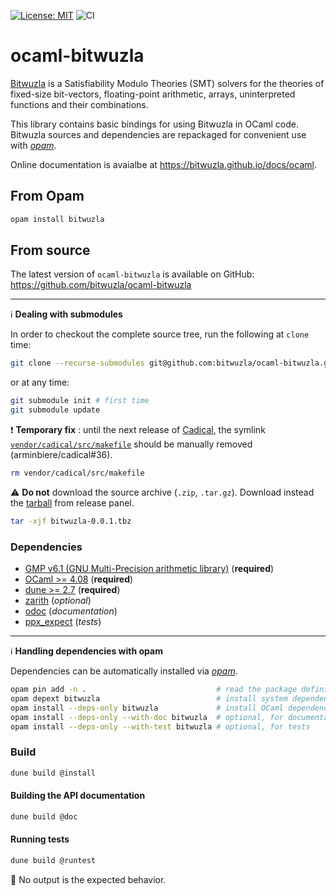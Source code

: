 [![License: MIT](https://img.shields.io/badge/License-MIT-yellow.svg)](https://opensource.org/licenses/MIT)
![CI](https://github.com/bitwuzla/ocaml-bitwuzla/workflows/CI/badge.svg)

# ocaml-bitwuzla

[Bitwuzla](https://bitwuzla.github.io) is a Satisfiability Modulo Theories
(SMT) solvers for the theories of fixed-size bit-vectors, floating-point
arithmetic, arrays, uninterpreted functions and their combinations.

This library contains basic bindings for using Bitwuzla in OCaml code.
Bitwuzla sources and dependencies are repackaged for convenient use
with [*opam*](https://opam.ocaml.org/).

Online documentation is avaialbe at
https://bitwuzla.github.io/docs/ocaml.

## From Opam

```bash
opam install bitwuzla
```

## From source

The latest version of `ocaml-bitwuzla` is available on GitHub:
https://github.com/bitwuzla/ocaml-bitwuzla

---
:information_source: **Dealing with submodules**

In order to checkout the complete source tree,
run the following at `clone` time:
```bash
git clone --recurse-submodules git@github.com:bitwuzla/ocaml-bitwuzla.git
```
or at any time:
```bash
git submodule init # first time
git submodule update
```

:exclamation: **Temporary fix** : until the next release of
[Cadical](https://github.com/arminbiere/cadical),
the symlink [`vendor/cadical/src/makefile`](vendor/cadical/src/makefile)
should be manually removed (arminbiere/cadical#36).
```bash
rm vendor/cadical/src/makefile
```


:warning: **Do not** download the source archive (`.zip`, `.tar.gz`).
Download instead the
[tarball](https://github.com/bitwuzla/ocaml-bitwuzla/releases/download/0.0.1/bitwuzla-0.0.1.tbz) from release panel.
```bash
tar -xjf bitwuzla-0.0.1.tbz
```

### Dependencies

- [GMP v6.1 (GNU Multi-Precision arithmetic library)](https://gmplib.org)
  (**required**)
- [OCaml >= 4.08](https://github.com/ocaml/ocaml) (**required**)
- [dune >= 2.7](https://github.com/ocaml/dune) (**required**)
- [zarith](https://github.com/ocaml/Zarith) (*optional*)
- [odoc](https://github.com/ocaml/odoc) (*documentation*)
- [ppx_expect](https://github.com/janestreet/ppx_expect) (*tests*)

---
:information_source: **Handling dependencies with opam**

Dependencies can be automatically installed via
[*opam*](https://opam.ocaml.org/doc/Install.html).

```bash
opam pin add -n .                             # read the package definition
opam depext bitwuzla                          # install system dependencies
opam install --deps-only bitwuzla             # install OCaml dependencies
opam install --deps-only --with-doc bitwuzla  # optional, for documentation
opam install --deps-only --with-test bitwuzla # optional, for tests
```

### Build

```bash
dune build @install
```

#### Building the API documentation

```bash
dune build @doc
```

#### Running tests

```bash
dune build @runtest
```

:memo: No output is the expected behavior.
